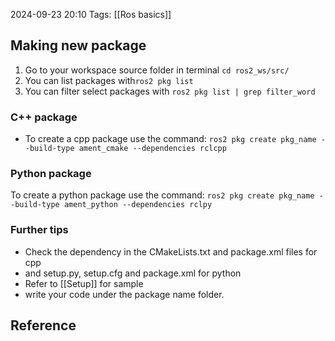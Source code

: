 
2024-09-23 20:10
Tags: [[Ros basics]]

## Making new package

1. Go to your workspace source folder in terminal `cd ros2_ws/src/`
2. You can list packages with`ros2 pkg list`
3. You can filter select packages with `ros2 pkg list | grep filter_word`
### C++ package

- To create a cpp package use the command:
    `ros2 pkg create pkg_name --build-type ament_cmake --dependencies rclcpp`

### Python package

To create a python package use the command:
	`ros2 pkg create pkg_name --build-type ament_python --dependencies rclpy`
	
### Further tips

- Check the dependency in the CMakeLists.txt and package.xml files for cpp
- and setup.py, setup.cfg and package.xml for python
- Refer to [[Setup]] for sample
- write your code under the package name folder.

## Reference
